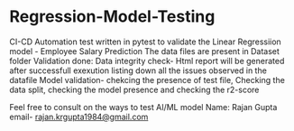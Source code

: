 # Regression-Model-Testing

CI-CD Automation test written in pytest to validate the Linear Regressiion model - Employee Salary Prediction
The data files are present in Dataset folder
Validation done:
Data integrity check- Html report will be generated after successfull exexution listing down all the issues observed in the datafile
Model validation- chekcing the presence of test file, Checking the data split, checking the model presence and checking the r2-score

Feel free to consult on the ways to test AI/ML model
Name: Rajan Gupta
email- rajan.krgupta1984@gmail.com

